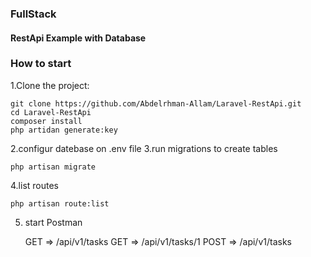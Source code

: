 <h3>FullStack</h3>
<h4>RestApi Example with Database</h4>

### How to start 
1.Clone the project:

    git clone https://github.com/Abdelrhman-Allam/Laravel-RestApi.git
    cd Laravel-RestApi
    composer install 
    php artidan generate:key
    
2.configur datebase on .env file
3.run migrations to create tables

    php artisan migrate
   
4.list routes
   
    php artisan route:list

5. start Postman 

    GET => /api/v1/tasks
    GET => /api/v1/tasks/1
    POST => /api/v1/tasks
